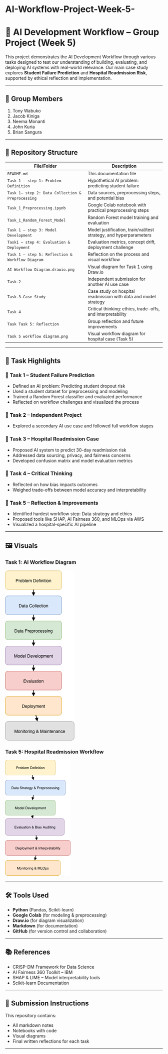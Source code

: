 # AI-Workflow-Project-Week-5-
# 🧠 AI Development Workflow – Group Project (Week 5)

This project demonstrates the AI Development Workflow through various tasks designed to test our understanding of building, evaluating, and deploying AI systems with real-world relevance. Our main case study explores **Student Failure Prediction** and **Hospital Readmission Risk**, supported by ethical reflection and implementation.

---

## 👥 Group Members

1. Tony Wabuko
2. Jacob Kiniga
3. Neema Monanti
4. John Kuria
5. Brian Sangura

---

## 📁 Repository Structure

| File/Folder | Description |
|-------------|-------------|
| `README.md` | This documentation file |
| `Task 1 – step 1: Problem Definition` | Hypothetical AI problem: predicting student failure |
| `Task 1– step 2: Data Collection & Preprocessing` | Data sources, preprocessing steps, and potential bias |
| `Task_1_Preprocessing.ipynb` | Google Colab notebook with practical preprocessing steps |
| `Task_1_Random_Forest_Model` | Random Forest model training and evaluation |
| `Task 1 – step 3: Model Development` | Model justification, train/val/test strategy, and hyperparameters |
| `Task1 – step 4: Evaluation & Deployment` | Evaluation metrics, concept drift, deployment challenge |
| `Task 1 – step 5: Reflection & Workflow Diagram` | Reflection on the process and visual workflow |
| `AI Workflow Diagram.drawio.png` | Visual diagram for Task 1 using Draw.io |
| `Task-2` | Independent submission for another AI use case |
| `Task-3-Case Study` | Case study on hospital readmission with data and model strategy |
| `Task 4` | Critical thinking: ethics, trade-offs, and interpretability |
| `Task Task 5: Reflection` | Group reflection and future improvements |
| `Task 5 workflow diagram.png` | Visual workflow diagram for hospital case (Task 5) |

---

## 📌 Task Highlights

### 🔷 Task 1 – Student Failure Prediction
- Defined an AI problem: Predicting student dropout risk
- Used a student dataset for preprocessing and modeling
- Trained a Random Forest classifier and evaluated performance
- Reflected on workflow challenges and visualized the process

### 🔶 Task 2 – Independent Project
- Explored a secondary AI use case and followed full workflow stages

### 🔷 Task 3 – Hospital Readmission Case
- Proposed AI system to predict 30-day readmission risk
- Addressed data sourcing, privacy, and fairness concerns
- Developed confusion matrix and model evaluation metrics

### 🔶 Task 4 – Critical Thinking
- Reflected on how bias impacts outcomes
- Weighed trade-offs between model accuracy and interpretability

### 🔷 Task 5 – Reflection & Improvements
- Identified hardest workflow step: Data strategy and ethics
- Proposed tools like SHAP, AI Fairness 360, and MLOps via AWS
- Visualized a hospital-specific AI pipeline

---

## 🖼 Visuals

### Task 1: AI Workflow Diagram  
![Task 1 Diagram](AI%20Workflow%20Diagram.drawio.png)

### Task 5: Hospital Readmission Workflow  
![Task 5 Diagram](Task%205%20workflow%20diagram.png)

---

## 🛠 Tools Used

- **Python** (Pandas, Scikit-learn)
- **Google Colab** (for modeling & preprocessing)
- **Draw.io** (for diagram visualization)
- **Markdown** (for documentation)
- **GitHub** (for version control and collaboration)

---

## 📚 References

- CRISP-DM Framework for Data Science
- AI Fairness 360 Toolkit – IBM
- SHAP & LIME – Model interpretability tools
- Scikit-learn Documentation

---

## 🚀 Submission Instructions

This repository contains:
- All markdown notes
- Notebooks with code
- Visual diagrams
- Final written reflections for each task



---
